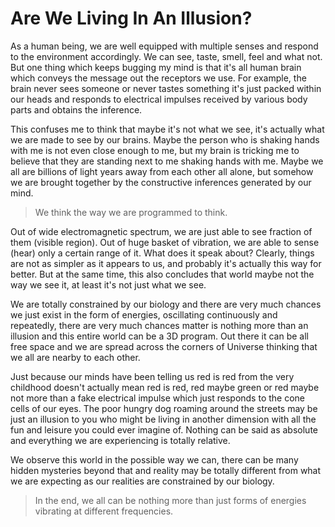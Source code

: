 # Are We Living In An Illusion?

As a human being, we are well equipped with multiple senses and respond to the environment accordingly. We can see, taste, smell, feel and what not. But one thing which keeps bugging my mind is that it's all human brain which conveys the message out the receptors we use. For example, the brain never sees someone or never tastes something it's just packed within our heads and responds to electrical impulses received by various body parts and obtains the inference.


This confuses me to think that maybe it's not what we see, it's actually what we are made to see by our brains. Maybe the person who is shaking hands with me is not even close enough to me, but my brain is tricking me to believe that they are standing next to me shaking hands with me. Maybe we all are billions of light years away from each other all alone, but somehow we are brought together by the constructive inferences generated by our mind.


<blockquote>
We think the way we are programmed to think.
</blockquote>

Out of wide electromagnetic spectrum, we are just able to see fraction of them (visible region). Out of huge basket of vibration, we are able to sense (hear) only a certain range of it. What does it speak about? Clearly, things are not as simpler as it appears to us, and probably it's actually this way for better. But at the same time, this also concludes that world maybe not the way we see it, at least it's not just what we see.

We are totally constrained by our biology and there are very much chances we just exist in the form of energies, oscillating continuously and repeatedly, there are very much chances matter is nothing more than an illusion and this entire world can be a 3D program. Out there it can be all free space and we are spread across the corners of Universe thinking that we all are nearby to each other.

Just because our minds have been telling us red is red from the very childhood doesn't actually mean red is red, red maybe green or red maybe not more than a fake electrical impulse which just responds to the cone cells of our eyes. The poor hungry dog roaming around the streets may be just an illusion to you who might be living in another dimension with all the fun and leisure you could ever imagine of. Nothing can be said as absolute and everything we are experiencing is totally relative.

We observe this world in the possible way we can, there can be many hidden mysteries beyond that and reality may be totally different from what we are expecting as our realities are constrained by our biology.

<blockquote>
In the end, we all can be nothing more than just forms of energies vibrating at different frequencies.
</blockquote>